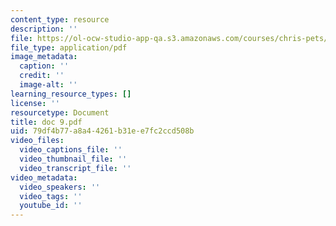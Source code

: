```yaml
---
content_type: resource
description: ''
file: https://ol-ocw-studio-app-qa.s3.amazonaws.com/courses/chris-pets/doc-9.pdf
file_type: application/pdf
image_metadata:
  caption: ''
  credit: ''
  image-alt: ''
learning_resource_types: []
license: ''
resourcetype: Document
title: doc 9.pdf
uid: 79df4b77-a8a4-4261-b31e-e7fc2ccd508b
video_files:
  video_captions_file: ''
  video_thumbnail_file: ''
  video_transcript_file: ''
video_metadata:
  video_speakers: ''
  video_tags: ''
  youtube_id: ''
---
```

